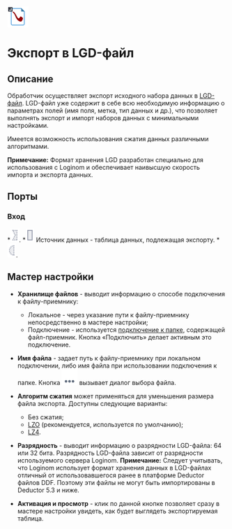 ![](../../media/app/icons/vendors/exportnative.svg)
# Экспорт в LGD-файл

## Описание

Обработчик осуществляет экспорт исходного набора данных в [LGD-файл](../../app/glossary/ddf.md). LGD-файл уже содержит в себе всю необходимую информацию о параметрах полей (имя поля, метка, тип данных и др.), что позволяет выполнять экспорт и импорт наборов данных с минимальными настройками. 

Имеется возможность использования сжатия данных различными алгоритмами. 

**Примечание:** Формат хранения LGD разработан специально для использования с Loginom и обеспечивает наивысшую скорость импорта и экспорта данных.


## Порты

### Вход

   *![](../../media/app/icons/ports/optional_input_connection_inactive.svg).
   *![](../../media/app/icons/ports/output_table_inactive.svg) Источник данных - таблица данных, подлежащая экспорту.
   *![](../../media/app/icons/ports/optional_input_variable_inactive.svg).

## Мастер настройки

*  **Хранилище файлов** - выводит информацию о способе подключения к файлу-приемнику:
    * Локальное - через указание пути к файлу-приемнику непосредственно в мастере настройки;
    * Подключение - используется [подключение к папке](../../app/integration/connections/file_databases/files.md), содержащей файл-приемник. Кнопка «Подключить» делает активным это подключение.

*  **Имя файла** - задает путь к файлу-приемнику при локальном подключении, либо имя файла при использовании подключения к папке. Кнопка ![](../../media/app/icons/toolbar_18/browse.svg) вызывает диалог выбора файла.

*  **Алгоритм сжатия**  может применяться для уменьшения размера файла экспорта. Доступны следующие варианты:
    * Без сжатия;
    * [LZO](https://en.wikipedia.org/wiki/Lempel–Ziv–Oberhumer) (рекомендуется, используется по умолчанию);
    * [LZ4](https://en.wikipedia.org/wiki/LZ4_(compression_algorithm)).

*  **Разрядность** - выводит информацию о разрядности LGD-файла: 64 или 32 бита. Разрядность LGD-файла зависит от разрядности используемого сервера Loginom.  **Примечание:** Следует учитывать, что Loginom использует формат хранения данных в LGD-файлах отличный от использовавшегося ранее в платформе Deductor файлов DDF. Поэтому эти файлы не могут быть импортированы в Deductor 5.3 и ниже. 

*  **Активация и просмотр** - клик по данной кнопке позволяет сразу в мастере настройки увидеть, как будет выглядеть экспортируемая таблица.


